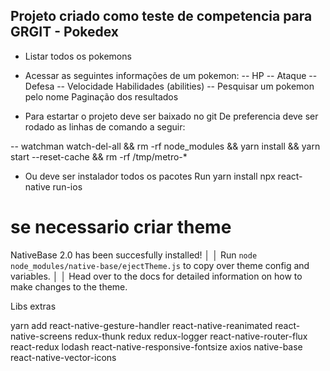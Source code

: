 ## Projeto criado como teste de competencia para GRGIT - Pokedex

- Listar todos os pokemons
- Acessar as seguintes informações de um pokemon:
  -- HP
  -- Ataque
  -- Defesa
  -- Velocidade Habilidades (abilities)
  -- Pesquisar um pokemon pelo nome Paginação dos resultados

- Para estartar o projeto deve ser baixado no git
  De preferencia deve ser rodado as linhas de comando a seguir:

-- watchman watch-del-all && rm -rf node_modules && yarn install && yarn start --reset-cache && rm -rf /tmp/metro-\*

- Ou deve ser instalador todos os pacotes
  Run
  yarn install
  npx react-native run-ios

# se necessario criar theme

NativeBase 2.0 has been succesfully installed! │
│ Run `node node_modules/native-base/ejectTheme.js` to copy over theme config and variables. │
│ Head over to the docs for detailed information on how to make changes to the theme.

Libs extras

yarn add react-native-gesture-handler react-native-reanimated react-native-screens redux-thunk redux redux-logger react-native-router-flux react-redux lodash react-native-responsive-fontsize axios native-base react-native-vector-icons

